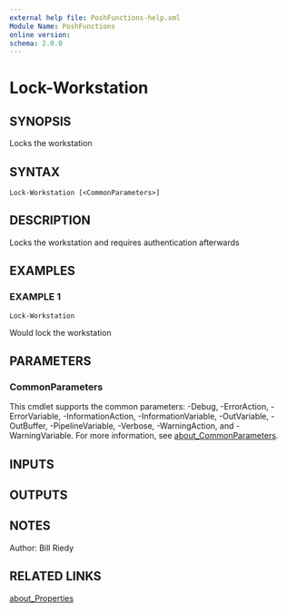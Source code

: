 ```yaml
---
external help file: PoshFunctions-help.xml
Module Name: PoshFunctions
online version:
schema: 2.0.0
---
```


# Lock-Workstation

## SYNOPSIS
Locks the workstation

## SYNTAX

```
Lock-Workstation [<CommonParameters>]
```

## DESCRIPTION
Locks the workstation and requires authentication afterwards

## EXAMPLES

### EXAMPLE 1
```
Lock-Workstation
```

Would lock the workstation

## PARAMETERS

### CommonParameters
This cmdlet supports the common parameters: -Debug, -ErrorAction, -ErrorVariable, -InformationAction, -InformationVariable, -OutVariable, -OutBuffer, -PipelineVariable, -Verbose, -WarningAction, and -WarningVariable. For more information, see [about_CommonParameters](http://go.microsoft.com/fwlink/?LinkID=113216).

## INPUTS

## OUTPUTS

## NOTES
Author:     Bill Riedy

## RELATED LINKS

[about_Properties]()

